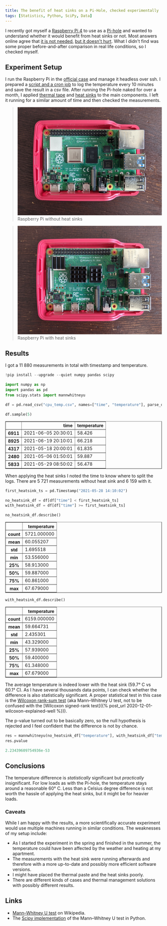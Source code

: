 ```yaml
---
title: The benefit of heat sinks on a Pi-Hole, checked experimentally
tags: [Statistics, Python, SciPy, Data]
---
```


I recently got myself a [Raspberry Pi 4](https://www.raspberrypi.org/products/raspberry-pi-4-model-b/) to use as a [Pi-hole](https://pi-hole.net/) and wanted to understand whether it would benefit from heat sinks or not.
Most answers online agree that [it is not needed](https://raspberrypi.stackexchange.com/a/44394), [but it doesn't hurt](https://www.reddit.com/r/pihole/comments/gvqgll/do_i_need_a_pi_house_with_fan/fsqjpju).
What I didn't find was some proper before-and-after comparison in real life conditions, so I checked myself.

## Experiment Setup

I run the Raspberry Pi in the [official case](https://www.raspberrypi.org/products/raspberry-pi-4-case/) and manage it headless over ssh.
I prepared a [script and a cron job](https://projects.raspberrypi.org/en/projects/temperature-log/4) to log the temperature every 10 minutes and save the result in a csv file. After running the Pi-hole naked for over a month, I applied [thermal tape](https://www.amazon.de/gp/product/B07MPBFNL2/ref=ppx_yo_dt_b_asin_title_o03_s00) and [heat sinks](https://www.amazon.de/gp/product/B078KB7V5J/ref=ppx_yo_dt_b_asin_title_o03_s00) to the main components.
I left it running for a similar amount of time and then checked the measurements.

> ![no_heatsink.jpg](/assets/2022/pihole-heat-sink/no_heatsink.jpg)
> Raspberry Pi without heat sinks

> ![with_heatsink.jpg](/assets/2022/pihole-heat-sink/with_heatsink.jpg)
> Raspberry Pi with heat sinks

## Results

I got a 11 880 measurements in total with timestamp and temperature.

```python
!pip install --upgrade --quiet numpy pandas scipy
```

```python
import numpy as np
import pandas as pd
from scipy.stats import mannwhitneyu
```

```python
df = pd.read_csv("cpu_temp.csv", names=["time", "temperature"], parse_dates=[0])
```

```python
df.sample(5)
```

<div>
<style scoped>
    .dataframe tbody tr th:only-of-type {
        vertical-align: middle;
    }

    .dataframe tbody tr th {
        vertical-align: top;
    }

    .dataframe thead th {
        text-align: right;
    }
</style>
<table border="1" class="dataframe">
  <thead>
    <tr style="text-align: right;">
      <th></th>
      <th>time</th>
      <th>temperature</th>
    </tr>
  </thead>
  <tbody>
    <tr>
      <th>6911</th>
      <td>2021-06-05 20:30:01</td>
      <td>58.426</td>
    </tr>
    <tr>
      <th>8925</th>
      <td>2021-06-19 20:10:01</td>
      <td>66.218</td>
    </tr>
    <tr>
      <th>4317</th>
      <td>2021-05-18 20:00:01</td>
      <td>61.835</td>
    </tr>
    <tr>
      <th>2480</th>
      <td>2021-05-06 01:50:01</td>
      <td>59.887</td>
    </tr>
    <tr>
      <th>5833</th>
      <td>2021-05-29 08:50:02</td>
      <td>56.478</td>
    </tr>
  </tbody>
</table>
</div>

When applying the heat sinks I noted the time to know where to split the logs.
There are 5 721 measurements without heat sink and 6 159 with it.

```python
first_heatsink_ts = pd.Timestamp("2021-05-28 14:10:02")
```

```python
no_heatsink_df = df[df["time"] < first_heatsink_ts]
with_heatsink_df = df[df["time"] >= first_heatsink_ts]
```

```python
no_heatsink_df.describe()
```

<div>
<style scoped>
    .dataframe tbody tr th:only-of-type {
        vertical-align: middle;
    }

    .dataframe tbody tr th {
        vertical-align: top;
    }

    .dataframe thead th {
        text-align: right;
    }
</style>
<table border="1" class="dataframe">
  <thead>
    <tr style="text-align: right;">
      <th></th>
      <th>temperature</th>
    </tr>
  </thead>
  <tbody>
    <tr>
      <th>count</th>
      <td>5721.000000</td>
    </tr>
    <tr>
      <th>mean</th>
      <td>60.055207</td>
    </tr>
    <tr>
      <th>std</th>
      <td>1.695518</td>
    </tr>
    <tr>
      <th>min</th>
      <td>53.556000</td>
    </tr>
    <tr>
      <th>25%</th>
      <td>58.913000</td>
    </tr>
    <tr>
      <th>50%</th>
      <td>59.887000</td>
    </tr>
    <tr>
      <th>75%</th>
      <td>60.861000</td>
    </tr>
    <tr>
      <th>max</th>
      <td>67.679000</td>
    </tr>
  </tbody>
</table>
</div>

```python
with_heatsink_df.describe()
```

<div>
<style scoped>
    .dataframe tbody tr th:only-of-type {
        vertical-align: middle;
    }

    .dataframe tbody tr th {
        vertical-align: top;
    }

    .dataframe thead th {
        text-align: right;
    }
</style>
<table border="1" class="dataframe">
  <thead>
    <tr style="text-align: right;">
      <th></th>
      <th>temperature</th>
    </tr>
  </thead>
  <tbody>
    <tr>
      <th>count</th>
      <td>6159.000000</td>
    </tr>
    <tr>
      <th>mean</th>
      <td>59.664731</td>
    </tr>
    <tr>
      <th>std</th>
      <td>2.435301</td>
    </tr>
    <tr>
      <th>min</th>
      <td>43.329000</td>
    </tr>
    <tr>
      <th>25%</th>
      <td>57.939000</td>
    </tr>
    <tr>
      <th>50%</th>
      <td>59.400000</td>
    </tr>
    <tr>
      <th>75%</th>
      <td>61.348000</td>
    </tr>
    <tr>
      <th>max</th>
      <td>67.679000</td>
    </tr>
  </tbody>
</table>
</div>

The average temperature is indeed lower with the heat sink (59.7° C vs 60.1° C).
As I have several thousands data points, I can check whether the difference is also statistically significant.
A proper statistical test in this case is the [Wilcoxon rank-sum test](https://mathworld.wolfram.com/WilcoxonRankSumTest.html) (aka Mann–Whitney U test, not to be confused with the [Wilcoxon signed-rank test]({% post_url 2020-12-01-wilcoxon-explained-well %})). 

The p-value turned out to be basically zero, so the null hypothesis is rejected and I feel confident that the difference is not by chance.

```python
res = mannwhitneyu(no_heatsink_df["temperature"], with_heatsink_df["temperature"], alternative="greater")
res.pvalue
```

```python
2.23439609754936e-53
```

## Conclusions

The temperature difference is _statistically_ significant but _practically_ insignificant.
For low loads as with the Pi-hole, the temperature stays around a reasonable 60° C.
Less than a Celsius degree difference is not worth the hassle of applying the heat sinks, but it might be for heavier loads.

### Caveats

While I am happy with the results, a more scientifically accurate experiment would use multiple machines running in similar conditions.
The weaknesses of my setup include:
- As I started the experiment in the spring and finished in the summer, the temperature could have been affected by the weather and heating at my apartment.
- The measurements with the heat sink were running afterwards and therefore with a more up-to-date and possibly more efficient software versions.
- I might have placed the thermal paste and the heat sinks poorly.
- There are different kinds of cases and thermal management solutions with possibly different results.

## Links

- [Mann–Whitney U test](https://en.wikipedia.org/wiki/Mann%E2%80%93Whitney_U_test) on Wikipedia.
- The [Scipy implementation](https://docs.scipy.org/doc/scipy/reference/generated/scipy.stats.mannwhitneyu.html) of the Mann–Whitney U test in Python.
